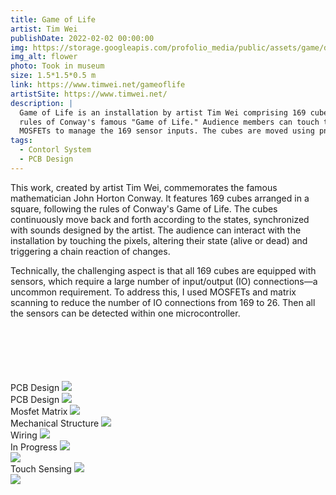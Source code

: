 ```yaml
---
title: Game of Life
artist: Tim Wei
publishDate: 2022-02-02 00:00:00
img: https://storage.googleapis.com/profolio_media/public/assets/game/done.jpg
img_alt: flower
photo: Took in museum
size: 1.5*1.5*0.5 m
link: https://www.timwei.net/gameoflife
artistSite: https://www.timwei.net/
description: |
  Game of Life is an installation by artist Tim Wei comprising 169 cubes. These cubes move forward and backward following the
  rules of Conway's famous "Game of Life." Audience members can touch the cubes to affect their state. I utilized matrix scanning and
  MOSFETs to manage the 169 sensor inputs. The cubes are moved using pneumatic pressure.
tags:
  - Contorl System
  - PCB Design
---
```


<style>
  @media (max-width: 900px) {

     h3 {
      font-size: var(--text-lg);
    }
  }
</style>

This work, created by artist Tim Wei, commemorates the famous mathematician John Horton Conway. It features 169 cubes arranged in a square, following the rules of Conway's Game of Life. The cubes continuously move back and forth according to the states, synchronized with sounds designed by the artist. The audience can interact with the installation by touching the pixels, altering their state (alive or dead) and triggering a chain reaction of changes.

Technically, the challenging aspect is that all 169 cubes are equipped with sensors, which require a large number of input/output (IO) connections—a uncommon requirement. To address this, I used MOSFETs and matrix scanning to reduce the number of IO connections from 169 to 26. Then all the sensors can be detected within one microcontroller.

<div class="gallery" style="    margin-top:100px;">

<div class="height withTitle" >
<span class="imgTitle">PCB Design</span>
<img style=""src="https://storage.googleapis.com/profolio_media/public/assets/game/pcb.jpg">

</div>

<div class="height withTitle" >
<span class="imgTitle">PCB Design</span>
<img style=""src="https://storage.googleapis.com/profolio_media/public/assets/game/brd.jpg">

</div>

<div class="height withTitle" >
<span class="imgTitle">Mosfet Matrix</span>
<img style=""src="https://storage.googleapis.com/profolio_media/public/assets/game/pcb2.jpg">

</div>

<div class="height withTitle" >
<span class="imgTitle">Mechanical Structure</span>
<img style=""src="https://storage.googleapis.com/profolio_media/public/assets/game/nake.jpg">

</div>
<div class="height withTitle" >
<span class="imgTitle">Wiring</span>
<img style=""src="https://storage.googleapis.com/profolio_media/public/assets/game/wire2.jpg">

</div>
<div class="height withTitle" >
<span class="imgTitle">In Progress</span>
<img style=""src="https://storage.googleapis.com/profolio_media/public/assets/game/work.jpg">

</div>

<div class="height" >
<img style=""src="https://storage.googleapis.com/profolio_media/public/assets/game/close.jpg">
</div>

<div class="height withTitle" >
<span class="imgTitle">Touch Sensing</span>
<img style=""src="https://storage.googleapis.com/profolio_media/public/assets/game/touch.gif">
</div>

<div class="height " >
<img style=""src="https://storage.googleapis.com/profolio_media/public/assets/game/show.gif">
</div>

</div>
